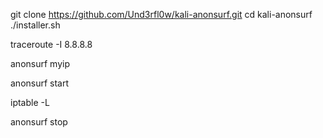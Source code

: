 git clone https://github.com/Und3rfl0w/kali-anonsurf.git
cd kali-anonsurf
./installer.sh

traceroute -I 8.8.8.8

anonsurf myip

anonsurf start

iptable -L

anonsurf stop